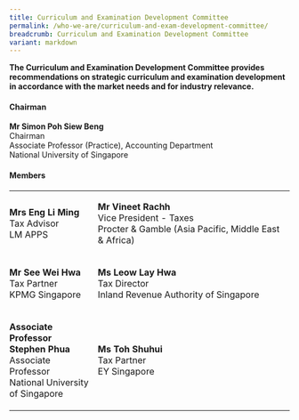 ```yaml
---
title: Curriculum and Examination Development Committee
permalink: /who-we-are/curriculum-and-exam-development-committee/
breadcrumb: Curriculum and Examination Development Committee
variant: markdown
---
```

**The Curriculum and Examination Development Committee provides recommendations on strategic curriculum and examination development in accordance with the market needs and for industry relevance.**

#### **Chairman**
**Mr Simon Poh Siew Beng** <br>
Chairman <br>
Associate Professor (Practice), Accounting Department <br>
National University of Singapore<br>

#### **Members**

<table> 
<tbody><tr>

<td style="padding-left: 0">
<p>

<b>Mrs Eng Li Ming</b>
<br>
Tax Advisor <br>
LM APPS
</p>
</td>
<td>
<p>

<b>Mr Vineet Rachh </b><br>
Vice President - Taxes <br>
Procter &amp; Gamble (Asia Pacific, Middle East &amp; Africa)
</p>
</td>
</tr>

<tr>
<td style="padding-left: 0">
<p>

<b>Mr See Wei Hwa</b> <br>
Tax Partner <br>
KPMG Singapore
</p>
</td>

<td>
<p>

<b>Ms Leow Lay Hwa</b> <br>
Tax Director <br>
Inland Revenue Authority of Singapore
</p>
</td>
</tr>

<tr>
<td style="padding-left: 0">
<p>

<b>Associate Professor<br>Stephen Phua</b><br>
Associate Professor <br>
National University<br> of Singapore
</p>
</td>
<td>
<p>

<b>Ms Toh Shuhui</b><br>
Tax Partner <br>
EY Singapore
</p>
</td>
</tr>
</tbody></table>
